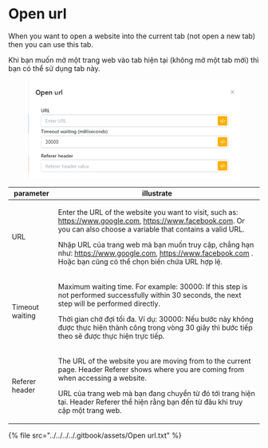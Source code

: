# Open url

When you want to open a website into the current tab (not open a new tab) then you can use this tab.

Khi bạn muốn mở một trang web vào tab hiện tại (không mở một tab mới) thì bạn có thể sử dụng tab này.

<figure><img src="../../../../.gitbook/assets/Open url.png" alt=""><figcaption></figcaption></figure>

| parameter       | illustrate                                                                                                                                                                                                                                                                                                                                                  |
| --------------- | ----------------------------------------------------------------------------------------------------------------------------------------------------------------------------------------------------------------------------------------------------------------------------------------------------------------------------------------------------------- |
| URL             | <p>Enter the URL of the website you want to visit, such as: https://www.google.com, https://www.facebook.com. Or you can also choose a variable that contains a valid URL.</p><p></p><p>Nhập URL của trang web mà bạn muốn truy cập, chẳng hạn như: https://www.google.com, https://www.facebook.com  . Hoặc bạn cũng có thể chọn biến chứa URL hợp lệ.</p> |
| Timeout waiting | <p>Maximum waiting time. For example: 30000: If this step is not performed successfully within 30 seconds, the next step will be performed directly.</p><p></p><p>Thời gian chờ đợi tối đa. Ví dụ: 30000: Nếu bước này không được thực hiện thành công trong vòng 30 giây thì bước tiếp theo sẽ được thực hiện trực tiếp.</p>                               |
| Referer header  | <p>The URL of the website you are moving from to the current page. Header Referer shows where you are coming from when accessing a website.</p><p></p><p>URL của trang web mà bạn đang chuyển từ đó tới trang hiện tại. Header Referer thể hiện rằng bạn đến từ đâu khi truy cập một trang web.</p>                                                         |

{% file src="../../../../.gitbook/assets/Open url.txt" %}
